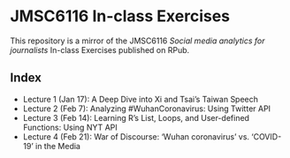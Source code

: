 # JMSC6116 In-class Exercises
This repository is a mirror of the JMSC6116 _Social media analytics for journalists_ In-class Exercises published on RPub.

## Index
* Lecture 1 (Jan 17): A Deep Dive into Xi and Tsai’s Taiwan Speech
* Lecture 2 (Feb 7): Analyzing #WuhanCoronavirus: Using Twitter API
* Lecture 3 (Feb 14): Learning R’s List, Loops, and User-defined Functions: Using NYT API
* Lecture 4 (Feb 21): War of Discourse: ‘Wuhan coronavirus’ vs. ‘COVID-19’ in the Media
